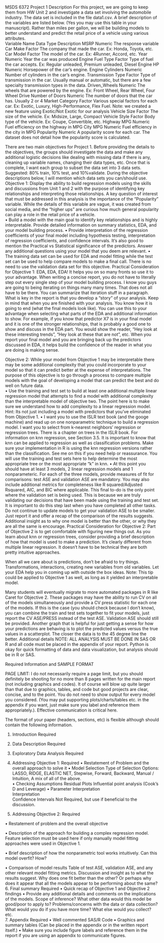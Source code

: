MSDS 6372 Project 1 Description
For this project, we are going to keep them from HW Unit 2 and investigate a data set involving the  automobile industry.  The data set is included in the file data1.csv.  A brief description of the variables are listed below.  (Yes you may use this table in your manuscript).  Rather than miles per gallon, we will be building models to better understand and predict the retail price of a vehicle using various attributes.  
Variable Name	Data Type	Description
MSRP	Numeric	The response variable
Car Make	Factor	The company that made the car. Ex: Honda, Toyota, etc.
Car Model	Factor	The model of the car. Ex: 4Runner, Accord, etc.
Year	Numeric	Year the car was produced
Engine Fuel Type	Factor	Type of fuel the car accepts.  Ex: Regular unleaded, Premium unleaded, Diesel
Engine HP	Numeric	Horsepower of the car’s engine.
Engine Cylinders	Numeric	Number of cylinders in the car’s engine.
Transmission Type	Factor	Type of transmission in the car. Usually manual or automatic, but there are a few specialty transmission types in the data.
Driven_Wheels	Numeric	The wheels that are powered by the engine.  Ex: Front Wheel, Rear Wheel, Four Wheel Drive
Number of Doors	Numeric	The number of doors that the car has. Usually 2 or 4
Market Category	Factor	Various special factors for each car.  Ex: Exotic, Luxury, High-Performance, Flex Fuel. Note: we created a new feature using Exotic/Not Exotic for our analysis
Vehicle Size	Factor	The size of the vehicle.  Ex: Midsize, Large, Compact
Vehicle Style	Factor	Body type of the vehicle. Ex: Coupe, Convertible, etc.
Highway MPG	Numeric	Fuel efficiency on the highway in MPG
City MPG	Numeric	Fuel efficiency in the city in MPG
Popularity	Numeric	A popularity score for each car.  The dataset does not detail how the popularity score is calculated.

There are two main objectives for Project 1.  Before providing the details to the objectives, the groups should investigate the data and make any additional logistic decisions like dealing with missing data if there is any, cleaning up variable names, changing their data types, etc.  Once that is complete, I want each group to subset the data set into 3 data sets.  Suggested:  80% train, 10% test, and 10%validate.  During the objective descriptions below, I will mention which data sets you can/should use.
Objective 1: Display the ability to build regression models using the skills and discussions from Unit 1 and 2 with the purpose of identifying key relationships and interpreting those relationships.  A key question of interest that must be addressed in this analysis is the importance of the “Popularity” variable.  While the details of this variable are vague, it was created from social media, and the “higher ups” are curious how much general popularity can play a role in the retail price of a vehicle.   
•	Build a model with the main goal to identify key relationships and is highly interpretable.  Provide detailed information on summary statistics, EDA, and your model building process. 
•	Provide interpretation of the regression coefficients of your final model including hypothesis testing, interpretation of regression coefficients, and confidence intervals. It’s also good to mention the Practical vs Statistical significance of the predictors.  Answer any additional questions using your model that you deem are relevant.
•	The training data set can be used for EDA and model fitting while the test set can be used to help compare models to make a final call.  There is no need to use the validation data set for this objective.
Practical Consideration for Objective 1:
EDA, EDA, EDA!  It helps you on so many fronts so use it to your advantage.  When writing a concise report, you do not have to literally step out every single step of your model building process.  I know you guys are going to being iterating on things many many times.  That does not all have to be there.  You can summarize that iteration stuff in a paragraph.  
What is key in the report is that you develop a “story” of your analysis.  Keep in mind that when you are finished with your analysis.  You know how it is going to end (what the final models look like).  You can use this to your advantage when selecting what parts of the EDA and additional information to show.  For example, if you know that predictor X7 is in your final model and it is one of the stronger relationships, that is probably a good one to show and discuss in the EDA part.  You would show the reader, “Hey look at these interesting trends”, “Hey look at these that are not”, etc.  When you report your final model and you are bringing back up the predictors discussed in EDA, it helps build the confidence of the reader in what you are doing is making sense.

Objective 2:  While your model from Objective 1 may be interpretable there may be some additional complexity that you could incorporate to your model so that it can predict better at the expense of interpretations.  The purpose of this objective is to go through a process to compare multiple models with the goal of developing a model that can predict the best and do well on future data.  
•	Use the training and test set to build at least one additional multiple linear regression model that attempts to find a model with additional complexity than the interpretable model of objective two.  The point here is to make sure we understand how to add complexity to a linear regression model.   Hint:  Its not just including a model with predictors that you’ve eliminated from Objective 1.
•	I want you to use the ISLR text book (and the googe machine) and read up on one nonparametric technique to build a regression model.  I want you to select from k-nearest neighbors’ regression or regression trees. There is a chapter on trees in the ISLR book.  For information on knn regression, see Section 3.5.  It is important to know that knn can be applied to regression as well as classification problems.  Make sure your implementation in R is using the knn regression versions rather than the classification.  See me on this if you need help or reassurance.  You will use the training and test sets here to help determine the most appropriate tree or the most appropriate “k” in knn. 
•	At this point you should have at least 3 models, 2 linear regression models and 1 nonparameteric.  For each of the three models, provide measures of fit for comparisons:  test ASE and validation ASE are mandatory.  You may also include additional metrics for completeness like R squared/Adjusted Rsquared, AIC, and BIC where applicable.  This final to-do is the only point where the validation set is being used.  This is because we are truly validating our decisions that have been made using the training and test set.   It is important to do this step last when you have completed all other tasks.  Do not continue to update models to get your validation ASE to be smaller.  Just report it and offer a recap of the comparison of the results suggests.  Additional insight as to why one model is better than the other, or why they are all the same is encourage.
Practical Consideration for Objective 2:
Part of Objective 2 is to get comfortable with figuring new things out.  As you learn about knn or regression trees, consider providing a brief description of how that model is used to make a prediction.  It’s clearly different from multiple linear regression.  It doesn’t have to be technical they are both pretty intuitive approaches.

When all we care about is predictions, don’t be afraid to try things.  Transformations, interactions, creating new variables from old variables.  Let your EDA help you in coming up with outside the box ideas.  Note:  This tip could be applied to Objective 1 as well, as long as it yielded an interpretable model.

Many students will eventually migrate to more automated packages in R like Caret for Objective 2.  These packages may have the ability to run CV on all of the models simultaneously and provide a CV press statistic for each one of the models.  If this is the case (you should check because I don’t know), you can combine the train and test sets together to fit your models, just report the CV ASE/PRESS instead of the test ASE.  Validation ASE should still be provided.
Another graph that is helpful for just getting a sense for how your predictions are behaving is to plot the predicted values versus the true values in a scatterplot.  The closer the data is to the 45 degree line the better.
Additional details
NOTE: ALL ANALYSIS MUST BE DONE IN SAS OR R and all code must be placed in the appendix of your report. Python is okay for quick formatting of data and data visualization, but analysis should be in R or SAS.

Required Information and SAMPLE FORMAT

PAGE LIMIT: I do not necessarily require a page limit, but you should definitely be shooting for no more than 8 pages written for the main report (not including graphics and codes).  It of course will blow up quite larger than that due to graphics, tables, and code but good projects are clear, concise, and to the point.  You do not need to show output for every model you considered.  (You may put supporting plots/charts/tables etc. in the appendix if you want, just make sure you label and reference them appropriately.). Effective communication is critical here. 

The format of your paper (headers, sections, etc) is flexible although should contain the following information.  

1.	Introduction Required

2.	Data Description  Required

3.	Exploratory Data Analysis Required

4.	Addressing Objective 1:  Required
•	Restatement of Problem and the overall approach to solve it 
•	Model Selection 
		              Type of Selection
			Options: LASSO, RIDGE, ELASTIC NET,
			     Stepwise, Forward, Backward, 
		             	     Manual / Intuition,
			     A mix of all of the above.  	
•	Checking Assumptions 
			Residual Plots
			Influential point analysis (Cook’s D and Leverage)
•	Parameter Interpretation    
	       Interpretation                 
	       Confidence Intervals Not Required, but use if beneficial to the discussion.

5.	Addressing Objective 2:  Required

•	Restatement of problem and the overall objective 

•	Description of the approach for building a complex regression model.  Feature selection must be used here if only manually model fitting approaches were used in Objective 1.  

•	Brief description of how the nonparametric tool works intuitively.  Can this model overfit?  How?   

•	Comparison of model results 
			Table of test ASE, validation ASE, and any other relevant model fitting metrics.
Discussion and insight as to what the results suggest.  Why does one fit better than the other?  Or perhaps why does it appear that all the models appear to be performing about the same?
6.	Final summary Required
•	Quick recap of Objective 1 and Objective 2 findings
•	Provide any additional details and comments on the implications of the models.  Scope of inference?  What other data would this model be good/poor to apply to?   Problems/concerns with the data or data collection? What would you do if you have more time?  What else would you collect? etc.  
7.	Appendix  Required
•	Well commented SAS/R Code
•	Graphics and summary tables (Can be placed in the appendix or in the written report itself.)
•	Make sure you include figure labels and reference them in the report if you are using an appendix to communicate figures.
